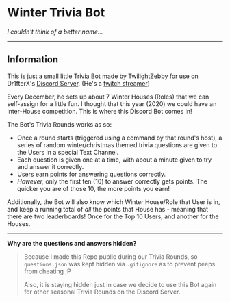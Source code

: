 # Winter Trivia Bot
*I couldn't think of a better name...*

---

## Information

This is just a small little Trivia Bot made by TwilightZebby for use on Dr1fterX's [Discord Server](https://discord.gg/2d8ZVzs). (He's a [twitch streamer](https://twitch.tv/Dr1fterX))

Every December, he sets up about 7 Winter Houses (Roles) that we can self-assign for a little fun. I thought that this year (2020) we could have an inter-House competition. This is where this Discord Bot comes in!

The Bot's Trivia Rounds works as so:

* Once a round starts (triggered using a command by that round's host), a series of random winter/christmas themed trivia questions are given to the Users in a special Text Channel.
* Each question is given one at a time, with about a minute given to try and answer it correctly.
* Users earn points for answering questions correctly.
* *However,* only the first ten (10) to answer correctly gets points. The quicker you are of those 10, the more points you earn!

Additionally, the Bot will also know which Winter House/Role that User is in, and keep a running total of *all* the points that House has - meaning that there are two leaderboards! Once for the Top 10 Users, and another for the Houses.

---

**Why are the questions and answers hidden?**
> Because I made this Repo public during our Trivia Rounds, so `questions.json` was kept hidden via `.gitignore` as to prevent peeps from cheating ;P
>
> Also, it is staying hidden just in case we decide to use this Bot again for other seasonal Trivia Rounds on the Discord Server.
